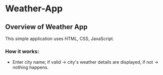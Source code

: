 # Weather-App

## Overview of Weather App

This simple application uses HTML, CSS, JavaScript.

### How it works: 
* Enter city name; if valid -> city's weather details are displayed, if not -> nothing happens.

